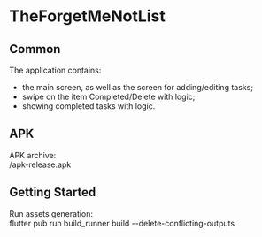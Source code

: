 # TheForgetMeNotList

## Common 

The application contains:
- the main screen, as well as the screen for adding/editing tasks;
- swipe on the item Completed/Delete with logic;
- showing completed tasks with logic.

## APK

APK archive:<br/>
/apk-release.apk

## Getting Started

Run assets generation:<br/>
flutter pub run build_runner build --delete-conflicting-outputs


